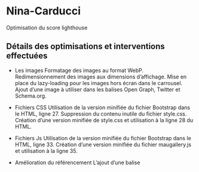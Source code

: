 # Nina-Carducci
Optimisation du score lighthouse

## Détails des optimisations et interventions effectuées
- Les images
  Formatage des images au format WebP.
  Redimensionnement des images aux dimensions d’affichage. 
  Mise en place du lazy-loading pour les images hors écran dans le carrousel. 
  Ajout d’une image à utiliser dans les balises Open Graph, Twitter et Schema.org.

- Fichiers CSS
  Utilisation de la version minifiée du fichier Bootstrap dans le HTML, ligne 27. 
  Suppression du contenu inutile du fichier style.css. 
  Création d’une version minifiée de style.css et utilisation à la ligne 28 du HTML.

- Fichiers Js
  Utilisation de la version minifiée du fichier Bootstrap dans le HTML, ligne 33. 
  Création d’une version minifiée du fichier maugallery.js et utilisation à la ligne 35.

- Amélioration du référencement
  L’ajout d’une balise <title> à la ligne 4 comprenant 64 caractères. 
  Ajout d’une balise <meta description> à la ligne 6 comprenant 137 caractères. 
  D’une balise <html lang="fr-FR"> à la ligne 2 pour préciser la langue utilisée. 
  Ajout d’attributs alt pour chaque image du site.

- Référencement local et intégration des réseaux sociaux. 
  Création d’un footer avec les info de localisation, de contact et les horaires. 
  Création de données structurées avec une balise <script> à la ligne 218. 
  Ajout de balises <meta property="og:type"> pour utiliser Open Graph,  ligne 10 à 18. 
  Ajout de balises <meta name="twitter"> pour utiliser Twitter Card, de la ligne 20 à 25.